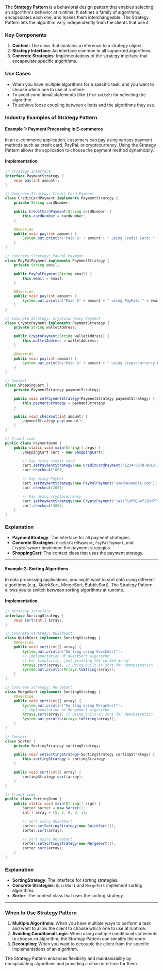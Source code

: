 The **Strategy Pattern** is a behavioral design pattern that enables selecting an algorithm's behavior at runtime. It defines a family of algorithms, encapsulates each one, and makes them interchangeable. The Strategy Pattern lets the algorithm vary independently from the clients that use it.

### Key Components

1. **Context**: The class that contains a reference to a strategy object.
2. **Strategy Interface**: An interface common to all supported algorithms.
3. **Concrete Strategies**: Implementations of the strategy interface that encapsulate specific algorithms.

### Use Cases

- When you have multiple algorithms for a specific task, and you want to choose which one to use at runtime.
- To avoid conditional statements (like `if` or `switch`) for selecting the algorithm.
- To achieve loose coupling between clients and the algorithms they use.

### Industry Examples of Strategy Pattern

#### Example 1: Payment Processing in E-commerce

In an e-commerce application, customers can pay using various payment methods such as credit card, PayPal, or cryptocurrency. Using the Strategy Pattern allows the application to choose the payment method dynamically.

#### Implementation

```java
// Strategy Interface
interface PaymentStrategy {
    void pay(int amount);
}

// Concrete Strategy: Credit Card Payment
class CreditCardPayment implements PaymentStrategy {
    private String cardNumber;

    public CreditCardPayment(String cardNumber) {
        this.cardNumber = cardNumber;
    }

    @Override
    public void pay(int amount) {
        System.out.println("Paid $" + amount + " using Credit Card: " + cardNumber);
    }
}

// Concrete Strategy: PayPal Payment
class PayPalPayment implements PaymentStrategy {
    private String email;

    public PayPalPayment(String email) {
        this.email = email;
    }

    @Override
    public void pay(int amount) {
        System.out.println("Paid $" + amount + " using PayPal: " + email);
    }
}

// Concrete Strategy: Cryptocurrency Payment
class CryptoPayment implements PaymentStrategy {
    private String walletAddress;

    public CryptoPayment(String walletAddress) {
        this.walletAddress = walletAddress;
    }

    @Override
    public void pay(int amount) {
        System.out.println("Paid $" + amount + " using Cryptocurrency Wallet: " + walletAddress);
    }
}

// Context
class ShoppingCart {
    private PaymentStrategy paymentStrategy;

    public void setPaymentStrategy(PaymentStrategy paymentStrategy) {
        this.paymentStrategy = paymentStrategy;
    }

    public void checkout(int amount) {
        paymentStrategy.pay(amount);
    }
}

// Client code
public class PaymentDemo {
    public static void main(String[] args) {
        ShoppingCart cart = new ShoppingCart();

        // Pay using credit card
        cart.setPaymentStrategy(new CreditCardPayment("1234-5678-9012-3456"));
        cart.checkout(100);

        // Pay using PayPal
        cart.setPaymentStrategy(new PayPalPayment("user@example.com"));
        cart.checkout(200);

        // Pay using cryptocurrency
        cart.setPaymentStrategy(new CryptoPayment("1A1zP1eP5QGefi2DMPTfTL5SLmv7DivfNa"));
        cart.checkout(300);
    }
}
```

### Explanation

- **PaymentStrategy**: The interface for all payment strategies.
- **Concrete Strategies**: `CreditCardPayment`, `PayPalPayment`, and `CryptoPayment` implement the payment strategies.
- **ShoppingCart**: The context class that uses the payment strategy.

---

#### Example 2: Sorting Algorithms

In data processing applications, you might want to sort data using different algorithms (e.g., QuickSort, MergeSort, BubbleSort). The Strategy Pattern allows you to switch between sorting algorithms at runtime.

#### Implementation

```java
// Strategy Interface
interface SortingStrategy {
    void sort(int[] array);
}

// Concrete Strategy: QuickSort
class QuickSort implements SortingStrategy {
    @Override
    public void sort(int[] array) {
        System.out.println("Sorting using QuickSort");
        // Implementation of QuickSort algorithm
        // For simplicity, just printing the sorted array
        Arrays.sort(array); // Using built-in sort for demonstration
        System.out.println(Arrays.toString(array));
    }
}

// Concrete Strategy: MergeSort
class MergeSort implements SortingStrategy {
    @Override
    public void sort(int[] array) {
        System.out.println("Sorting using MergeSort");
        // Implementation of MergeSort algorithm
        Arrays.sort(array); // Using built-in sort for demonstration
        System.out.println(Arrays.toString(array));
    }
}

// Context
class Sorter {
    private SortingStrategy sortingStrategy;

    public void setSortingStrategy(SortingStrategy sortingStrategy) {
        this.sortingStrategy = sortingStrategy;
    }

    public void sort(int[] array) {
        sortingStrategy.sort(array);
    }
}

// Client code
public class SortingDemo {
    public static void main(String[] args) {
        Sorter sorter = new Sorter();
        int[] array = {5, 2, 8, 3, 1};

        // Sort using QuickSort
        sorter.setSortingStrategy(new QuickSort());
        sorter.sort(array);

        // Sort using MergeSort
        sorter.setSortingStrategy(new MergeSort());
        sorter.sort(array);
    }
}
```

### Explanation

- **SortingStrategy**: The interface for sorting strategies.
- **Concrete Strategies**: `QuickSort` and `MergeSort` implement sorting algorithms.
- **Sorter**: The context class that uses the sorting strategy.

---

### When to Use Strategy Pattern

1. **Multiple Algorithms**: When you have multiple ways to perform a task and want to allow the client to choose which one to use at runtime.
2. **Avoiding Conditional Logic**: When using multiple conditional statements to choose an algorithm, the Strategy Pattern can simplify the code.
3. **Decoupling**: When you want to decouple the client from the specific implementations of an algorithm.

The Strategy Pattern enhances flexibility and maintainability by encapsulating algorithms and providing a clean interface for them.